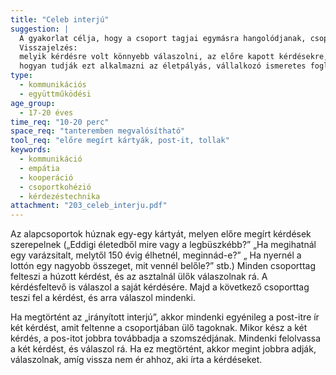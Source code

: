 ```yaml
---
title: "Celeb interjú"
suggestion: | 
  A gyakorlat célja, hogy a csoport tagjai egymásra hangolódjanak, csoportkohézió, csoportidentitás megteremtése. Egymás mélyebb megismerése. 
  Visszajelzés:
  melyik kérdésre volt könnyebb válaszolni, az előre kapott kérdésekre, vagy amelyeket a csoporttagok saját maguk írtak? 
  hogyan tudják ezt alkalmazni az életpályás, vállalkozó ismeretes foglalkozásokon?
type:
  - kommunikációs
  - együttműködési
age_group:
  - 17-20 éves
time_req: "10-20 perc"
space_req: "tanteremben megvalósítható"
tool_req: "előre megírt kártyák, post-it, tollak"
keywords: 
  - kommunikáció
  - empátia
  - kooperáció
  - csoportkohézió
  - kérdezéstechnika
attachment: "203_celeb_interju.pdf"
---
```


Az alapcsoportok húznak egy-egy kártyát, melyen előre megírt kérdések szerepelnek („Eddigi életedből mire vagy a legbüszkébb?” „Ha megihatnál egy varázsitalt, melytől 150 évig élhetnél, meginnád-e?” „ Ha nyernél a lottón egy nagyobb összeget, mit vennél belőle?” stb.) Minden csoporttag felteszi a húzott kérdést, és az asztalnál ülők válaszolnak rá. A kérdésfeltevő is válaszol a saját kérdésére. Majd a következő csoporttag teszi fel a kérdést, és arra válaszol mindenki.

Ha megtörtént az „irányított interjú”, akkor mindenki egyénileg a post-itre ír két kérdést, amit feltenne a csoportjában ülő tagoknak. Mikor kész a két kérdés, a pos-itot jobbra továbbadja a szomszédjának. Mindenki felolvassa a két kérdést, és válaszol rá. Ha ez megtörtént, akkor megint jobbra adják, válaszolnak, amíg vissza nem ér ahhoz, aki írta a kérdéseket.
  
  
